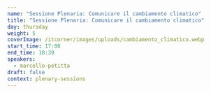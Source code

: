 ```yaml
---
name: "Sessione Plenaria: Comunicare il cambiamento climatico"
title: "Sessione Plenaria: Comunicare il cambiamento climatico"
day: thursday
weight: 5
coverImage: /itcorner/images/uploads/cambiamento_climatico.webp
start_time: 17:00
end_time: 18:30
speakers:
  - marcello-petitta
draft: false
context: plenary-sessions
---
```

